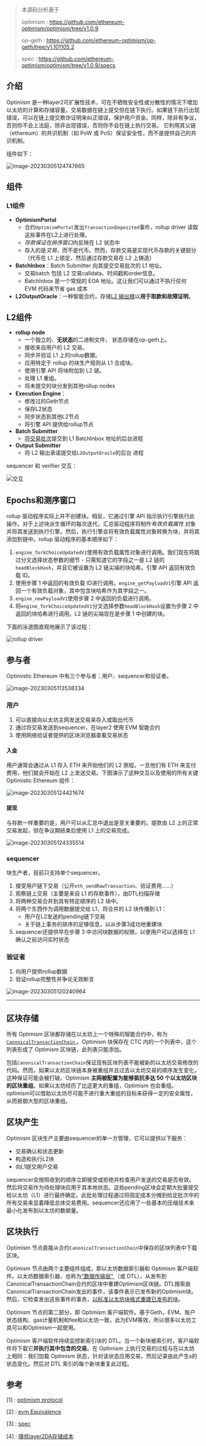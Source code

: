 > 本源码分析基于
>
> optimism : https://github.com/ethereum-optimism/optimism/tree/v1.0.9 
>
> op-geth : https://github.com/ethereum-optimism/op-geth/tree/v1.101105.2 
>
> spec : https://github.com/ethereum-optimism/optimism/tree/v1.0.9/specs

## 介绍

Optimism 是一种layer2可扩展性技术，可在不牺牲安全性或分散性的情况下增加以太坊的计算和存储容量。交易数据在链上提交但在链下执行。如果链下执行出现错误，可以在链上提交欺诈证明来纠正错误，保护用户资金。同样，除非有争议，否则你不会上法庭，除非出现错误，否则你不会在链上执行交易。 它利用其父链（ethereum）的共识机制（如 PoW 或 PoS）保证安全性，而不是提供自己的共识机制。

组件如下：

![image-20230305124747665](https://p.ipic.vip/1jtt0z.png)

## 组件

### L1组件

- **OptimismPortal**
  - 合约`OptimismPortal`发出`TransactionDeposited`事件，rollup driver 读取这些事件在L2上进行处理。
  - *存款保证在排序窗口*内反映在 L2 状态中
  - 存入的是*交易*，而不是代币。然而，存款交易是实现代币存款的关键部分（代币在 L1 上锁定，然后通过存款交易在 L2 上铸造）
- **BatchInbox**：Batch Submitter 向其提交交易批次的 L1 地址。
  - 交易batch 包括 L2 交易calldata、时间戳和order信息。
  - BatchInbox 是一个常规的 EOA 地址。这让我们可以通过不执行任何 EVM 代码来节省 gas 成本
- **L2OutputOracle**：一种智能合约，存储[L2 输出根](https://github.com/ethereum-optimism/optimism/blob/develop/specs/glossary.md#l2-output)以**用于取款和故障证明**。

## L2组件

- **rollup node**
  - 一个独立的、**无状态**的二进制文件， 状态存储在op-geth上。
  - 接收来自用户的 L2 交易。
  - 同步并验证 L1 上的rollup数据。
  - 应用特定于 rollup 的块生产规则从 L1 合成块。
  - 使用引擎 API 将块附加到 L2 链。
  - 处理 L1 重组。
  - 将未提交的块分发到其他rollup nodes 
- **Execution Engine**：
  - 修改过的Geth节点
  - 保存L2状态
  - 同步状态到其他L2节点
  - 将引擎 API 提供给rollup节点
- **Batch Submitter**
  - [将交易批次](https://github.com/ethereum-optimism/optimism/blob/develop/specs/glossary.md#sequencer-batch)提交到 L1 BatchInbox 地址的后台进程
- **Output Submitter**
  - 将 L2 输出承诺提交给`L2OutputOracle`的后台 进程

sequencer 和 verifier 交互：

![交互](https://github.com/ethereum-optimism/optimism/blob/v1.0.9/specs/assets/components.svg)

## Epochs和测序窗口

rollup 驱动程序实际上并不创建块。相反，它通过引擎 API 指示执行引擎执行此操作。对于上述块派生循环的每次迭代，汇总驱动程序将制作*有效负载属性* 对象并将其发送到执行引擎。然后，执行引擎会将有效负载属性对象转换为块，并将其添加到链中。rollup 驱动程序的基本顺序如下：

1. `engine_forkChoiceUpdatedV1`使用有效负载属性对象进行调用。我们现在将跳过分叉选择状态参数的细节 - 只需知道它的字段之一是 L2 链的`headBlockHash`，并且它被设置为 L2 链尖端的块哈希。引擎 API 返回有效负载 ID。
2. 使用步骤 1 中返回的有效负载 ID进行调用。`engine_getPayloadV1`引擎 API 返回一个有效负载对象，其中包含块哈希作为其字段之一。
3. `engine_newPayloadV1`使用步骤 2 中返回的负载进行调用。
4. 将`engine_forkChoiceUpdatedV1`分叉选择参数`headBlockHash`设置为步骤 2 中返回的块哈希进行调用。L2 链的尖端现在是步骤 1 中创建的块。

下面的泳道图直观地展示了该过程：

![rollup driver](https://github.com/ethereum-optimism/optimism/raw/v1.0.9/specs/assets/engine.svg)

## 参与者

Optimistic Ethereum 中有三个参与者：用户、sequencer和验证者。

![image-20230305113538334](https://p.ipic.vip/5y5vfo.png)



### 用户

1. 可以直接向以太坊主网发送交易来存入或取出代币
2. 通过将交易发送到sequencer，在layer2 使用 EVM 智能合约
3. 使用网络验证者提供的区块浏览器查看交易状态

#### 入金

用户通常会通过从 L1 存入 ETH 来开始他们的 L2 旅程。一旦他们有 ETH 来支付费用，他们就会开始在 L2 上发送交易。下图演示了这种交互以及使用的所有关键 Optimistic Ethereum 组件：

![image-20230305124421674](https://p.ipic.vip/gposg6.png)

#### 提现

与存款一样重要的是，用户可以从汇总中退出是至关重要的。提款由 L2 上的正常交易发起，但在争议期结束后使用 L1 上的交易完成。

![image-20230305124335514](https://p.ipic.vip/cp0ip6.png)

### sequencer

块生产者，目前只支持单个sequencer。

1. 接受用户链下交易（公开`eth_sendRawTransaction`、验证费用……）
2. 观察链上交易（主要是来自 L1 的存款事件），由DTL扫描存储
3. 将两种交易合并到具有特定顺序的 L2 块中。
4. 将两个东西作为调用数据提交给 L1，将合并的 L2 块传播到 L1：
   - 用户在L2发送的pending链下交易
   - 关于链上事务的排序的足够信息，以从步骤3成功地重建块
5. sequencer还提供早在步骤 3 中访问块数据的权限，以便用户可以选择在 L1 确认之前访问实时状态

### 验证者

1. 向用户提供rollup数据
2. 验证rollup完整性并争论无效断言

![image-20230305120240964](https://p.ipic.vip/agbyde.png)

--------

## 区块存储

所有 Optimism 区块都存储在以太坊上一个特殊的智能合约中，称为[`CanonicalTransactionChain` ](https://etherscan.io/address/0x5E4e65926BA27467555EB562121fac00D24E9dD2)。Optimism 块保存在 CTC 内的一个列表中，这个列表形成了 Optimism 区块链，此列表只能添加。

包括`CanonicalTransactionChain`保证现有区块列表不能被新的以太坊交易修改的代码。然而，如果以太坊区块链本身被重组并且过去以太坊交易的顺序发生变化，这种保证可能会被打破。Optimism **主网被配置为能够抵抗多达 50 个以太坊区块的区块重组**。如果以太坊经历了比这更大的重组，Optimism 也会重组。optimism可以借助以太坊尽可能不进行重大重组的目标来获得一定的安全属性，从而抵御大型的区块重组。

## 区块产生

Optimism 区块生产主要由sequencer的单一方管理，它可以提供以下服务：

- 交易确认和状态更新
- 构造和执行L2块
- 向L1提交用户交易

sequencer会按照收到的顺序立即接受或拒绝并检查用户发送的交易是否有效。然后将交易作为待处理块应用于其本地状态。这些pending区块会定期大批量提交给以太坊（L1）进行最终确定。此批处理过程通过将固定成本分摊到给定批次中的所有交易来显着降低总体交易费用。sequencer还应用了一些基本的压缩技术来最小化发布到以太坊的数据量。

## 区块执行

Optimism 节点直接从合约`CanonicalTransactionChain`中保存的区块列表中下载区块。

Optimism 节点由两个主要组件组成，即以太坊数据索引器和 Optimism 客户端软件。以太坊数据索引器，也称为[“数据传输层” ](https://github.com/ethereum-optimism/optimism/tree/develop/packages/data-transport-layer)（或 DTL），从发布到CanonicalTransactionChain合约的区块中重建Optimism区块链。DTL搜索由CanonicalTransactionChain发出的事件，该事件表示已发布新的Optimism块。然后，它检查发出这些事件的事务，[以标准以太坊块格式重建已发布的块](https://ethereum.org/en/developers/docs/blocks/#block-anatomy)。

Optimism 节点的第二部分，即 Optimism 客户端软件。基于Geth，EVM、账户状态结构、gas计量机制和fee和以太坊一致，此为EVM等效，所以很多以太坊工具可以和Optimism一起使用。

Optimism 客户端软件持续监控新索引块的 DTL。当一个新块被索引时，客户端软件将下载它**并执行其中包含的交易**。在 Optimism 上执行交易的过程与在以太坊上相同：我们加载 Optimism 状态，针对该状态应用交易，然后记录由此产生s的状态变化。然后对 DTL 索引的每个新块重复此过程。



## 参考

[1] : [optimism protocol](https://community.optimism.io/docs/protocol/)

[2] : [evm Equivalence](https://medium.com/ethereum-optimism/introducing-evm-equivalence-5c2021deb306)

[3] : [spec](https://github.com/ethereum-optimism/optimistic-specs)

[4] : [降低layer2DA存储成本](https://eips.ethereum.org/EIPS/eip-4844)





